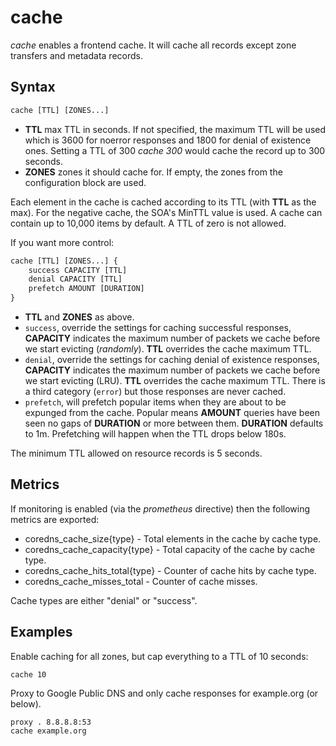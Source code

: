 # cache

*cache* enables a frontend cache. It will cache all records except zone transfers and metadata records.

## Syntax

~~~ txt
cache [TTL] [ZONES...]
~~~

* **TTL** max TTL in seconds. If not specified, the maximum TTL will be used which is 3600 for
    noerror responses and 1800 for denial of existence ones.
    Setting a TTL of 300 *cache 300* would cache the record up to 300 seconds.
* **ZONES** zones it should cache for. If empty, the zones from the configuration block are used.

Each element in the cache is cached according to its TTL (with **TTL** as the max).
For the negative cache, the SOA's MinTTL value is used. A cache can contain up to 10,000 items by
default. A TTL of zero is not allowed.

If you want more control:

~~~ txt
cache [TTL] [ZONES...] {
    success CAPACITY [TTL]
    denial CAPACITY [TTL]
    prefetch AMOUNT [DURATION]
}
~~~

* **TTL**  and **ZONES** as above.
* `success`, override the settings for caching successful responses, **CAPACITY** indicates the maximum
  number of packets we cache before we start evicting (*randomly*). **TTL** overrides the cache maximum TTL.
* `denial`, override the settings for caching denial of existence responses, **CAPACITY** indicates the maximum
  number of packets we cache before we start evicting (LRU). **TTL** overrides the cache maximum TTL.
  There is a third category (`error`) but those responses are never cached.
* `prefetch`, will prefetch popular items when they are about to be expunged from the cache.
  Popular means **AMOUNT** queries have been seen no gaps of **DURATION** or more between them.
  **DURATION** defaults to 1m. Prefetching will happen when the TTL drops below 180s.

The minimum TTL allowed on resource records is 5 seconds.

## Metrics

If monitoring is enabled (via the *prometheus* directive) then the following metrics are exported:

* coredns_cache_size{type} - Total elements in the cache by cache type.
* coredns_cache_capacity{type} - Total capacity of the cache by cache type.
* coredns_cache_hits_total{type} - Counter of cache hits by cache type.
* coredns_cache_misses_total - Counter of cache misses.

Cache types are either "denial" or "success".

## Examples

Enable caching for all zones, but cap everything to a TTL of 10 seconds:

~~~
cache 10
~~~

Proxy to Google Public DNS and only cache responses for example.org (or below).

~~~
proxy . 8.8.8.8:53
cache example.org
~~~
